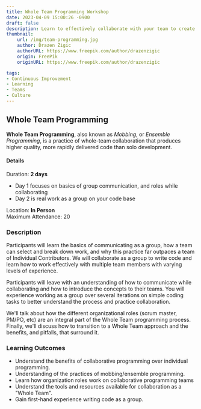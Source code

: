 ```yaml
---
title: Whole Team Programming Workshop
date: 2023-04-09 15:00:26 -0900
draft: false
description: Learn to effectively collaborate with your team to create quality software.
thumbnail:
    url: /img/team-programming.jpg
    author: Drazen Zigic
    authorURL: https://www.freepik.com/author/drazenzigic
    origin: FreePik
    originURL: https://www.freepik.com/author/drazenzigic

tags:
- Continuous Improvement
- Learning
- Teams
- Culture
---
```

## Whole Team Programming
**Whole Team Programming**, also known as _Mobbing_, or _Ensemble Programming_, is a practice of whole-team collaboration
that
produces higher quality, more rapidly delivered code than solo development.

#### Details
Duration: **2 days**  
- Day 1 focuses on basics of group communication, and roles while collaborating
- Day 2 is real work as a group on your code base

Location: **In Person**  
Maximum Attendance: 20  

### Description
Participants will learn the basics of communicating as a group, how a team can select and break down work, and why this
practice far outpaces a team of Individual Contributors.
We will collaborate as a group to write code and learn how to work effectively with multiple team members with varying
levels of experience.

Participants will leave with an understanding of how to communicate while collaborating and how to introduce the
concepts to their teams.
You will experience working as a group over several iterations on simple coding tasks to better understand the process
and practice collaboration.

We'll talk about how the different organizational roles (scrum master, PM/PO, etc) are an integral part of the Whole
Team programming process.
Finally, we'll discuss how to transition to a Whole Team approach and the benefits, and pitfalls, that surround it.

### Learning Outcomes
- Understand the benefits of collaborative programming over individual programming.
- Understanding of the practices of mobbing/ensemble programming.
- Learn how organization roles work on collaborative programming teams
- Understand the tools and resources available for collaboration as a "Whole Team".
- Gain first-hand experience writing code as a group.
